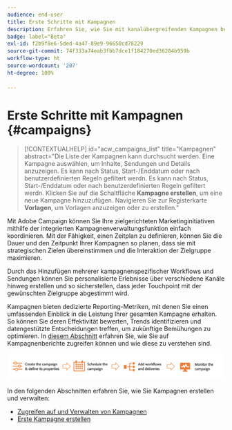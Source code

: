 ```yaml
---
audience: end-user
title: Erste Schritte mit Kampagnen
description: Erfahren Sie, wie Sie mit kanalübergreifenden Kampagnen beginnen
badge: label="Beta"
exl-id: f2b9f8e6-5ded-4a47-89e9-96650cd78229
source-git-commit: 74f333a74eab3fbb7dce1f184270ed36284b959b
workflow-type: ht
source-wordcount: '207'
ht-degree: 100%

---
```



# Erste Schritte mit Kampagnen {#campaigns}

>[!CONTEXTUALHELP]
>id="acw_campaigns_list"
>title="Kampagnen"
>abstract="Die Liste der Kampagnen kann durchsucht werden. Eine Kampagne auswählen, um Inhalte, Sendungen und Details anzuzeigen. Es kann nach Status, Start-/Enddatum oder nach benutzerdefinierten Regeln gefiltert werdn. Es kann nach Status, Start-/Enddatum oder nach benutzerdefinierten Regeln gefiltert werdn. Klicken Sie auf die Schaltfläche **Kampagne erstellen**, um eine neue Kampagne hinzuzufügen. Navigieren Sie zur Registerkarte **Vorlagen**, um Vorlagen anzuzeigen oder zu erstellen."


Mit Adobe Campaign können Sie Ihre zielgerichteten Marketinginitiativen mithilfe der integrierten Kampagnenverwaltungsfunktion einfach koordinieren. Mit der Fähigkeit, einen Zeitplan zu definieren, können Sie die Dauer und den Zeitpunkt Ihrer Kampagnen so planen, dass sie mit strategischen Zielen übereinstimmen und die Interaktion der Zielgruppe maximieren.

Durch das Hinzufügen mehrerer kampagnenspezifischer Workflows und Sendungen können Sie personalisierte Erlebnisse über verschiedene Kanäle hinweg erstellen und so sicherstellen, dass jeder Touchpoint mit der gewünschten Zielgruppe abgestimmt wird.

Kampagnen bieten dedizierte Reporting-Metriken, mit denen Sie einen umfassenden Einblick in die Leistung Ihrer gesamten Kampagne erhalten. So können Sie deren Effektivität bewerten, Trends identifizieren und datengestützte Entscheidungen treffen, um zukünftige Bemühungen zu optimieren. In [diesem Abschnitt](../reporting/campaign-reports.md) erfahren Sie, wie Sie auf Kampagnenberichte zugreifen können und wie diese zu verstehen sind.

![Kampagnenfluss](assets/campaign-flow.png)

In den folgenden Abschnitten erfahren Sie, wie Sie Kampagnen erstellen und verwalten:

* [Zugreifen auf und Verwalten von Kampagnen](manage-campaigns.md)
* [Erste Kampagne erstellen](create-campaigns.md)



<!--
Use Adobe Campaign to create cross-channel campaigns. With its marketing campaign orchestration capabilities, you can manage and centralize customer data, design customer communications and campaigns, and create personalized experiences across different channels. In this version, email, push and SMS channels are available.

Design and execute high-volume email campaigns to deliver personalized messages, for all platforms and screen sizes. 
Measure the effectiveness of your deliveries with detailed reports including the counts of opens, clicks, forwards, and more. With Adobe Campaign segmentation capabilities, you can run queries against a high-volume database, and easily define dynamic marketing segments which perfectly target your campaigns.
-->

<!--
Get Started with campaigns
Adobe Campaign offers a set of solutions that help you personalize and deliver campaigns across all of your online and offline channels. You can create, configure, execute and analyze marketing campaigns. All marketing campaigns can be managed from a unified control center. Discover how to browse and create marketing campaigns in this section.

Campaigns include actions (deliveries) and processes (importing or extracting files), as well as resources (marketing documents, delivery outlines). They are used in marketing campaigns. Campaigns are part of a program, and programs are included in a campaign plan.
-->
